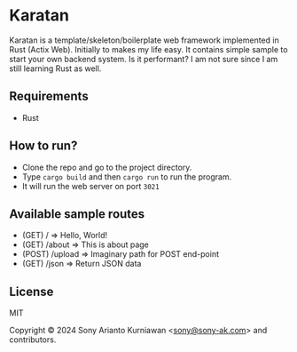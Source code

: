 # Karatan

Karatan is a template/skeleton/boilerplate web framework implemented in Rust (Actix Web). Initially to makes my life easy. It contains simple sample to start your own backend system. Is it performant? I am not sure since I am still learning Rust as well.

## Requirements

- Rust

## How to run?

- Clone the repo and go to the project directory.
- Type `cargo build` and then `cargo run` to run the program.
- It  will run the web server on port `3021`

## Available sample routes

- (GET) / => Hello, World!
- (GET) /about => This is about page
- (POST) /upload => Imaginary path for POST end-point
- (GET) /json => Return JSON data

## License

MIT

Copyright &copy; 2024 Sony Arianto Kurniawan <<sony@sony-ak.com>> and contributors.
